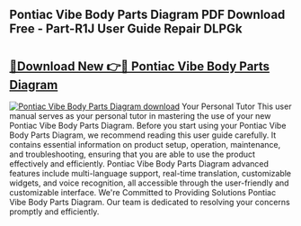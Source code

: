 ## Pontiac Vibe Body Parts Diagram PDF Download Free - Part-R1J User Guide Repair DLPGk

# <h2><a href="http://dfmo3jj.blite.top/?on=Pontiac+Vibe+Body+Parts+Diagram">🔗Download New 👉🔴 Pontiac Vibe Body Parts Diagram</a></h2>

[![Pontiac Vibe Body Parts Diagram download](https://i.imgur.com/lujVjoI.png)](http://dfmo3jj.blite.top/?on=Pontiac+Vibe+Body+Parts+Diagram)
Your Personal Tutor This user manual serves as your personal tutor in mastering the use of your new Pontiac Vibe Body Parts Diagram. Before you start using your Pontiac Vibe Body Parts Diagram, we recommend reading this user guide carefully. It contains essential information on product setup, operation, maintenance, and troubleshooting, ensuring that you are able to use the product effectively and efficiently. Pontiac Vibe Body Parts Diagram advanced features include multi-language support, real-time translation, customizable widgets, and voice recognition, all accessible through the user-friendly and customizable interface. We're Committed to Providing Solutions Pontiac Vibe Body Parts Diagram. Our team is dedicated to resolving your concerns promptly and efficiently.
